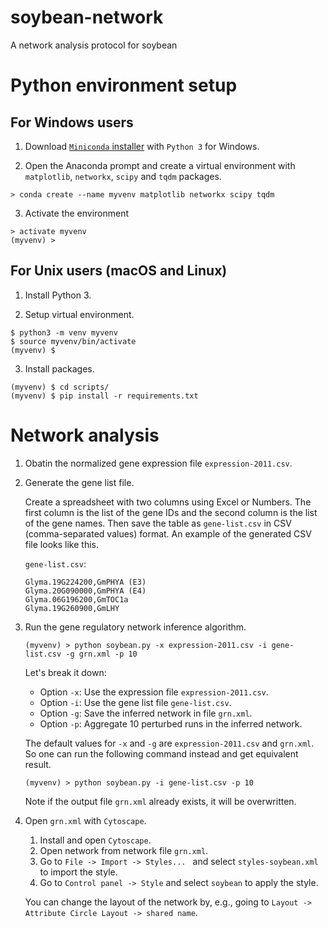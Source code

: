 # soybean-network
A network analysis protocol for soybean

# Python environment setup
## For Windows users
1. Download [`Miniconda` installer](https://conda.io/miniconda.html) with `Python 3` for Windows.

2. Open the Anaconda prompt and create a virtual environment with `matplotlib`, `networkx`, `scipy` and `tqdm` packages.
```
> conda create --name myvenv matplotlib networkx scipy tqdm
```

3. Activate the environment
```
> activate myvenv
(myvenv) >
```

## For Unix users (macOS and Linux)
1. Install Python 3.

2. Setup virtual environment.
```
$ python3 -m venv myvenv
$ source myvenv/bin/activate
(myvenv) $
```

3. Install packages.
```
(myvenv) $ cd scripts/
(myvenv) $ pip install -r requirements.txt
```

# Network analysis
1. Obatin the normalized gene expression file `expression-2011.csv`.
1. Generate the gene list file.

    Create a spreadsheet with two columns using Excel or Numbers. The first column is the list of the gene IDs and the second column is the list of the gene names. Then save the table as `gene-list.csv` in CSV (comma-separated values) format. An example of the generated CSV file looks like this.
    
    `gene-list.csv`:
    
    ```
    Glyma.19G224200,GmPHYA (E3)
    Glyma.20G090000,GmPHYA (E4)
    Glyma.06G196200,GmTOC1a
    Glyma.19G260900,GmLHY
    ```
1. Run the gene regulatory network inference algorithm.
    ```
    (myvenv) > python soybean.py -x expression-2011.csv -i gene-list.csv -g grn.xml -p 10
    ```
    Let's break it down:
    * Option `-x`: Use the expression file `expression-2011.csv`.
    * Option `-i`: Use the gene list file `gene-list.csv`.
    * Option `-g`: Save the inferred network in file `grn.xml`.
    * Option `-p`: Aggregate 10 perturbed runs in the inferred network.

    The default values for `-x` and `-g` are `expression-2011.csv` and `grn.xml`. So one can run the following command instead and get equivalent result.
    ```
    (myvenv) > python soybean.py -i gene-list.csv -p 10
    ```
    Note if the output file `grn.xml` already exists, it will be overwritten.

1. Open `grn.xml` with `Cytoscape`.
    1. Install and open `Cytoscape`.
    1. Open network from network file `grn.xml`.
    1. Go to `File -> Import -> Styles... ` and select `styles-soybean.xml` to import the style.
    1. Go to `Control panel -> Style` and select `soybean` to apply the style.

    You can change the layout of the network by, e.g., going to `Layout -> Attribute Circle Layout -> shared name`.
